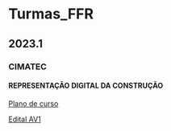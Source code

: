 # Turmas_FFR

## 2023.1

### CIMATEC

#### REPRESENTAÇÃO DIGITAL DA CONSTRUÇÃO

[Plano de curso](./2023.1/CIMATEC/Represetacao_digital_da_construcao/plano_rdc.md)

[Edital AV1](./2023.1/CIMATEC/Represetacao_digital_da_construcao/av1_edital.md)




